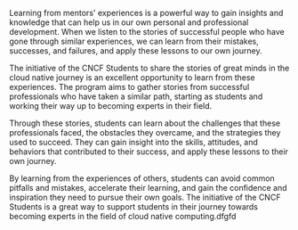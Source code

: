 Learning from mentors' experiences is a powerful way to gain insights and knowledge that can help us in our own personal and professional development. When we listen to the stories of successful people who have gone through similar experiences, we can learn from their mistakes, successes, and failures, and apply these lessons to our own journey.

The initiative of the CNCF Students to share the stories of great minds in the cloud native journey is an excellent opportunity to learn from these experiences. The program aims to gather stories from successful professionals who have taken a similar path, starting as students and working their way up to becoming experts in their field.

Through these stories, students can learn about the challenges that these professionals faced, the obstacles they overcame, and the strategies they used to succeed. They can gain insight into the skills, attitudes, and behaviors that contributed to their success, and apply these lessons to their own journey.

By learning from the experiences of others, students can avoid common pitfalls and mistakes, accelerate their learning, and gain the confidence and inspiration they need to pursue their own goals. The initiative of the CNCF Students is a great way to support students in their journey towards becoming experts in the field of cloud native computing.dfgfd